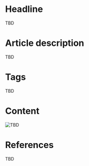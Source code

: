 # Headline
TBD

# Article description
TBD 

# Tags
TBD

# Content
<img src="./Images/TBD.jpg" alt="TBD" />

# References
TBD
